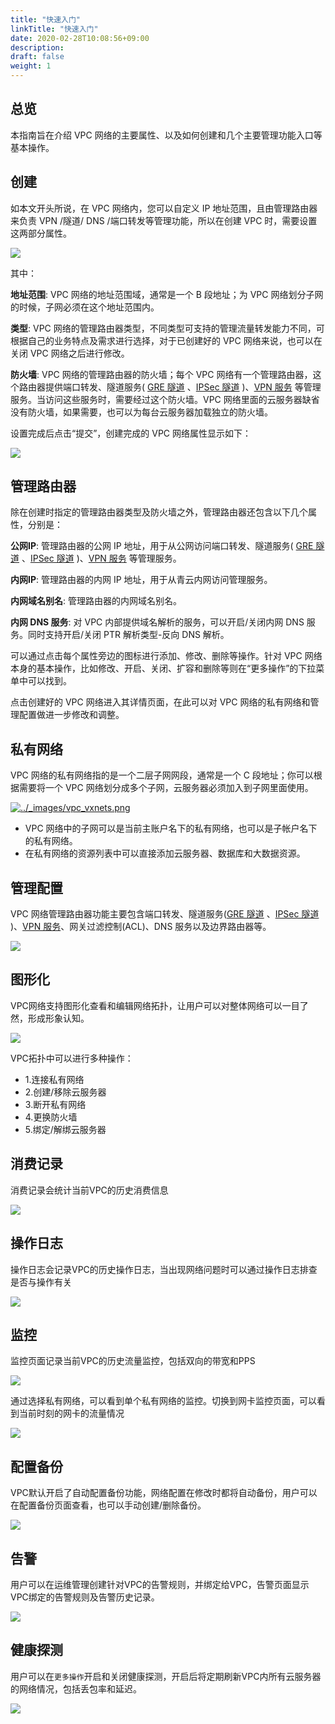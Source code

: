 ```yaml
---
title: "快速入门"
linkTitle: "快速入门"
date: 2020-02-28T10:08:56+09:00
description:
draft: false
weight: 1
---
```



## 总览

本指南旨在介绍 VPC 网络的主要属性、以及如何创建和几个主要管理功能入口等基本操作。

## 创建

如本文开头所说，在 VPC 网络内，您可以自定义 IP 地址范围，且由管理路由器来负责 VPN /隧道/ DNS /端口转发等管理功能，所以在创建 VPC 时，需要设置这两部分属性。

[![](../_images/create_vpc.png)](../_images/create_vpc.png)

其中：

**地址范围**: VPC 网络的地址范围域，通常是一个 B 段地址；为 VPC 网络划分子网的时候，子网必须在这个地址范围内。

**类型**: VPC 网络的管理路由器类型，不同类型可支持的管理流量转发能力不同，可根据自己的业务特点及需求进行选择，对于已创建好的 VPC 网络来说，也可以在关闭 VPC 网络之后进行修改。

**防火墙**: VPC 网络的管理路由器的防火墙；每个 VPC 网络有一个管理路由器，这个路由器提供端口转发、隧道服务( [GRE 隧道](../../manual/tunnel/gre) 、[IPSec 隧道](../../manual/tunnel/ipsec) )、[VPN 服务](../../manual/vpn) 等管理服务。当访问这些服务时，需要经过这个防火墙。VPC 网络里面的云服务器缺省没有防火墙，如果需要，也可以为每台云服务器加载独立的防火墙。

设置完成后点击“提交”，创建完成的 VPC 网络属性显示如下：

[![](../_images/vpc_list.png)](../_images/vpc_list.png)

## 管理路由器

除在创建时指定的管理路由器类型及防火墙之外，管理路由器还包含以下几个属性，分别是：

**公网IP**: 管理路由器的公网 IP 地址，用于从公网访问端口转发、隧道服务( [GRE 隧道](../../manual/tunnel/gre) 、[IPSec 隧道](../../manual/tunnel/ipsec) )、[VPN 服务](../../manual/vpn) 等管理服务。

**内网IP**: 管理路由器的内网 IP 地址，用于从青云内网访问管理服务。

**内网域名别名**: 管理路由器的内网域名别名。

**内网 DNS 服务**: 对 VPC 内部提供域名解析的服务，可以开启/关闭内网 DNS 服务。同时支持开启/关闭 PTR 解析类型-反向 DNS 解析。

可以通过点击每个属性旁边的图标进行添加、修改、删除等操作。针对 VPC 网络本身的基本操作，比如修改、开启、关闭、扩容和删除等则在“更多操作”的下拉菜单中可以找到。


点击创建好的 VPC 网络进入其详情页面，在此可以对 VPC 网络的私有网络和管理配置做进一步修改和调整。

## 私有网络


VPC 网络的私有网络指的是一个二层子网网段，通常是一个 C 段地址；你可以根据需要将一个 VPC 网络划分成多个子网，云服务器必须加入到子网里面使用。

[![../_images/vpc_vxnets.png](../_images/vpc_vxnets.png)](../_images/vpc_vxnets.png)

*   VPC 网络中的子网可以是当前主账户名下的私有网络，也可以是子帐户名下的私有网络。
*   在私有网络的资源列表中可以直接添加云服务器、数据库和大数据资源。


## 管理配置

VPC 网络管理路由器功能主要包含端口转发、隧道服务([GRE 隧道](../../manual/tunnel/gre) 、[IPSec 隧道](../../manual/tunnel/ipsec) )、[VPN 服务](../../manual/vpn)、网关过滤控制(ACL)、DNS 服务以及边界路由器等。

[![](../_images/vpc_settings.png)](../_images/vpc_settings.png)


    
## 图形化

VPC网络支持图形化查看和编辑网络拓扑，让用户可以对整体网络可以一目了然，形成形象认知。

![](../_images/vpc_topo.png)

VPC拓扑中可以进行多种操作：
*  1.连接私有网络
*  2.创建/移除云服务器
*  3.断开私有网络
*  4.更换防火墙
*  5.绑定/解绑云服务器

## 消费记录

消费记录会统计当前VPC的历史消费信息

![](../_images/vpc_charge.png)


## 操作日志

操作日志会记录VPC的历史操作日志，当出现网络问题时可以通过操作日志排查是否与操作有关

![](../_images/vpc_log.png)


## 监控

监控页面记录当前VPC的历史流量监控，包括双向的带宽和PPS

![](../_images/vpc_monitor.png)

通过选择私有网络，可以看到单个私有网络的监控。切换到网卡监控页面，可以看到当前时刻的网卡的流量情况

![](../_images/vpc_monitor2.png)


## 配置备份

VPC默认开启了自动配置备份功能，网络配置在修改时都将自动备份，用户可以在配置备份页面查看，也可以手动创建/删除备份。

![](../_images/vpc_config_backup.png)


## 告警

用户可以在运维管理创建针对VPC的告警规则，并绑定给VPC，告警页面显示VPC绑定的告警规则及告警历史记录。

![](../_images/vpc_alarm.png)


## 健康探测

用户可以在`更多操作`开启和关闭健康探测，开启后将定期刷新VPC内所有云服务器的网络情况，包括丢包率和延迟。

![](../_images/vpc_healthcheck.png)

